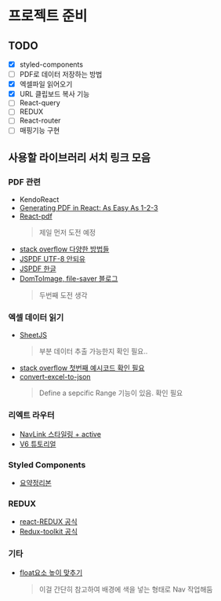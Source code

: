 # 프로젝트 준비

## TODO

- [x] styled-components
- [ ] PDF로 데이터 저장하는 방법
- [x] 엑셀파일 읽어오기
- [x] URL 클립보드 복사 기능
- [ ] React-query
- [ ] REDUX
- [ ] React-router
- [ ] 매핑기능 구현

## 사용할 라이브러리 서치 링크 모음

### PDF 관련

- KendoReact
- [Generating PDF in React: As Easy As 1-2-3](https://www.telerik.com/blogs/generating-pdf-react-easy-as-1-2-3?kw=&cpn=15428364719&gclsrc=aw.ds&&utm_source=google&utm_medium=cpc&utm_campaign=kendo-ui-react-trial-search-bms-APJ&ad_group=DSA+Ad+Group&utm_term=DYNAMIC+SEARCH+ADS&ad_copy=&ad_type=DSA&ad_size=&ad_placement=&gclid=CjwKCAiAlfqOBhAeEiwAYi43FwkORXAIhlqUOR60xqSumx3rCJQfLSmnEFGtEezZj6YkItI9eK28DRoCAaEQAvD_BwE)
- [React-pdf](https://react-pdf.org/)
  > 제일 먼저 도전 예정
- [stack overflow 다양한 방법들](https://stackoverflow.com/questions/44989119/generating-a-pdf-file-from-react-components)
- [JSPDF UTF-8 안되유](https://stackify.dev/464111-how-to-enable-utf-8-in-jspdf-library)
- [JSPDF 한글](https://lts0606.tistory.com/421)
- [DomToImage, file-saver 블로그](https://onlydev.tistory.com/75)
  > 두번째 도전 생각

### 엑셀 데이터 읽기

- [SheetJS](https://github.com/sheetjs/sheetjs)
  > 부분 데이터 추출 가능한지 확인 필요..
- [stack overflow 첫번째 예시코드 확인 필요](https://stackoverflow.com/questions/30383525/defining-a-js-xlsx-cell-range)
- [convert-excel-to-json](https://www.npmjs.com/package/convert-excel-to-json)
  > Define a sepcific Range 기능이 있음. 확인 필요

### 리엑트 라우터

- [NavLink 스타일링 + active](https://yumyumlog.tistory.com/247)
- [V6 튜토리얼](https://velog.io/@velopert/react-router-v6-tutorial)

### Styled Components

- [요약정리본](https://dkje.github.io/2020/10/13/StyledComponents/)

### REDUX

- [react-REDUX 공식](https://react-redux.js.org/introduction/getting-started)
- [Redux-toolkit 공식](https://redux-toolkit.js.org/introduction/getting-started)

### 기타

- [float요소 높이 맞추기](https://medium.com/@chazwize/html-css-%EA%B0%80%EB%B3%80%EC%A0%81%EC%9D%B8-%EB%86%92%EC%9D%B4%EC%9D%98-2%EA%B0%9C%EC%9D%98-float-%EC%9A%94%EC%86%8C-%EB%86%92%EC%9D%B4-%EB%A7%9E%EC%B6%94%EA%B8%B0-552748d38ae1)

  > 이걸 간단히 참고하여 배경에 색을 넣는 형태로 Nav 작업해둠
